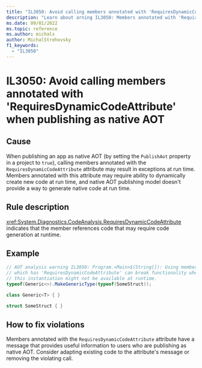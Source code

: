 ```yaml
---
title: "IL3050: Avoid calling members annotated with 'RequiresDynamicCodeAttribute' when publishing as native AOT"
description: "Learn about arning IL3050: Members annotated with 'RequiresDynamicCodeAttribute' require code generation at run time"
ms.date: 09/01/2022
ms.topic: reference
ms.author: michals
author: MichalStrehovsky
f1_keywords:
  - "IL3050"
---
```

# IL3050: Avoid calling members annotated with 'RequiresDynamicCodeAttribute' when publishing as native AOT

## Cause

When publishing an app as native AOT (by setting the `PublishAot` property in a project to `true`), calling members annotated with the `RequiresDynamicCodeAttribute` attribute may result in exceptions at run time. Members annotated with this attribute may require ability to dynamically create new code at run time, and native AOT publishing model doesn't provide a way to generate native code at run time.

## Rule description

<xref:System.Diagnostics.CodeAnalysis.RequiresDynamicCodeAttribute> indicates that the member references code that may require code generation at runtime.

## Example

```csharp
// AOT analysis warning IL3050: Program.<Main>$(String[]): Using member 'System.Type.MakeGenericType(Type[])'
// which has 'RequiresDynamicCodeAttribute' can break functionality when AOT compiling. The native code for
// this instantiation might not be available at runtime.
typeof(Generic<>).MakeGenericType(typeof(SomeStruct));

class Generic<T> { }

struct SomeStruct { }
```

## How to fix violations

Members annotated with the `RequiresDynamicCodeAttribute` attribute have a message that provides useful information to users who are publishing as native AOT. Consider adapting existing code to the attribute's message or removing the violating call.
